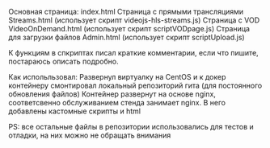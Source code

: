 Основная страница: index.html
Страница с прямыми трансляциями Streams.html (использует скрипт videojs-hls-streams.js)
Страница с VOD VideoOnDemand.html (использует скрипт scriptVODpage.js)
Страница для загрузки файлов Admin.html (использует скрипт scriptUpload.js)

К функциям в спкриптах писал краткие комментарии, если что пишите, постараюсь описать подробно.

Как испольльзовал:
Развернул виртуалку на CentOS и к докер контейнеру смонтировал локальный репозиторий гита (для постоянного обновления файлов)
Контейнер развернут на основе nginx, соответсвенно обслуживанием стенда занимает nginx.
В него добавлены кастомные скрипты и html

PS: все остальные файлы в репозитории использовались для тестов и отладки, на них можно не обращать внимания
